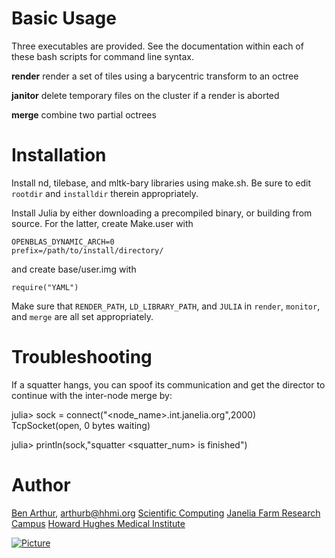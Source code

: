 Basic Usage
===========

Three executables are provided.  See the documentation within each of
these bash scripts for command line syntax.

**render**  render a set of tiles using a barycentric transform to an octree

**janitor**  delete temporary files on the cluster if a render is aborted

**merge**  combine two partial octrees


Installation
============

Install nd, tilebase, and mltk-bary libraries using make.sh.  Be sure to edit
```rootdir``` and ```installdir``` therein appropriately.

Install Julia by either downloading a precompiled binary, or building from source.
For the latter, create Make.user with

```
OPENBLAS_DYNAMIC_ARCH=0
prefix=/path/to/install/directory/
```

and create base/user.img with

```
require("YAML")
```

Make sure that ```RENDER_PATH```, ```LD_LIBRARY_PATH```, and ```JULIA``` in
```render```, ```monitor```, and ```merge``` are all set appropriately.


Troubleshooting
===============

If a squatter hangs, you can spoof its communication and get the director to continue
with the inter-node merge by:

julia> sock = connect("<node_name>.int.janelia.org",2000)
TcpSocket(open, 0 bytes waiting)

julia> println(sock,"squatter <squatter_num> is finished")


Author
======

[Ben Arthur](http://www.janelia.org/people/research-resources-staff/ben-arthur), arthurb@hhmi.org
[Scientific Computing](http://www.janelia.org/research-resources/computing-resources)
[Janelia Farm Research Campus](http://www.janelia.org)
[Howard Hughes Medical Institute](http://www.hhmi.org)

[![Picture](/hhmi_janelia_160px.png)](http://www.janelia.org)
